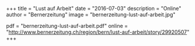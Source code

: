 +++
title = "Lust auf Arbeit"
date = "2016-07-03"
description = "Online"
author = "Bernerzeitung"
image = "bernerzeitung-lust-auf-arbeit.jpg"

pdf = "bernerzeitung-lust-auf-arbeit.pdf"
online = "http://www.bernerzeitung.ch/region/bern/lust-auf-arbeit/story/29920507"
+++
